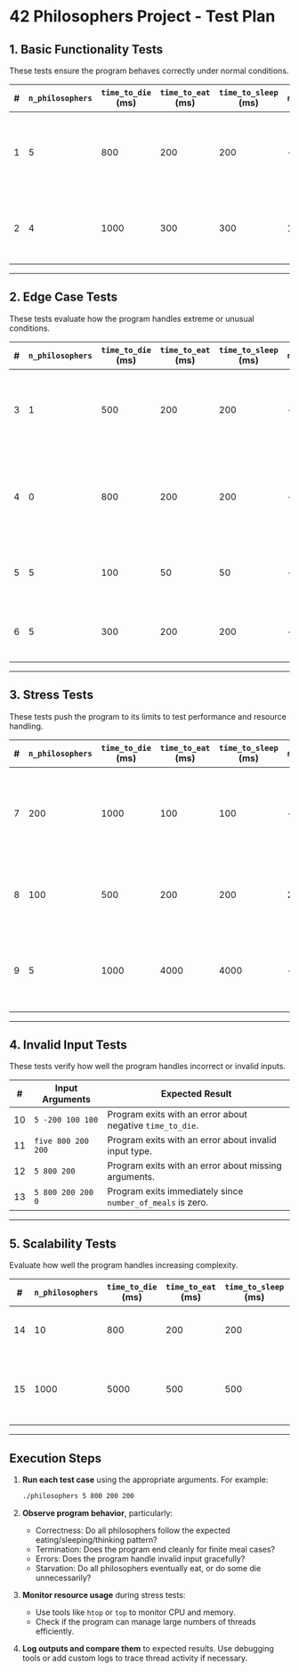 
# 42 Philosophers Project - Test Plan

## 1. Basic Functionality Tests
These tests ensure the program behaves correctly under normal conditions.

| **#** | `n_philosophers` | `time_to_die` (ms) | `time_to_eat` (ms) | `time_to_sleep` (ms) | `number_of_meals` | **Expected Result** |
|-------|------------------|--------------------|---------------------|----------------------|-------------------|---------------------|
| 1     | 5                | 800                | 200                 | 200                  | -                 | Philosophers alternate eating, sleeping, and thinking without starving. |
| 2     | 4                | 1000               | 300                 | 300                  | 10                | Simulation ends after 10 meals per philosopher. No one dies. |

---

## 2. Edge Case Tests
These tests evaluate how the program handles extreme or unusual conditions.

| **#** | `n_philosophers` | `time_to_die` (ms) | `time_to_eat` (ms) | `time_to_sleep` (ms) | `number_of_meals` | **Expected Result** |
|-------|------------------|--------------------|---------------------|----------------------|-------------------|---------------------|
| 3     | 1                | 500                | 200                 | 200                  | -                 | The single philosopher alternates between eating and sleeping, no starvation. |
| 4     | 0                | 800                | 200                 | 200                  | -                 | Program exits with an error or does nothing, as no philosophers are present. |
| 5     | 5                | 100                | 50                  | 50                   | -                 | Philosophers may starve if forks are not picked up fast enough. |
| 6     | 5                | 300                | 200                 | 200                  | -                 | At least one philosopher will die due to starvation. |

---

## 3. Stress Tests
These tests push the program to its limits to test performance and resource handling.

| **#** | `n_philosophers` | `time_to_die` (ms) | `time_to_eat` (ms) | `time_to_sleep` (ms) | `number_of_meals` | **Expected Result** |
|-------|------------------|--------------------|---------------------|----------------------|-------------------|---------------------|
| 7     | 200              | 1000               | 100                 | 100                  | -                 | All philosophers alternate eating and sleeping; no starvation, high CPU usage. |
| 8     | 100              | 500                | 200                 | 200                  | 20                | Program completes without crashing; no philosopher starves. |
| 9     | 5                | 1000               | 4000                | 4000                 | -                 | Slow simulation with visible delays in eating and sleeping. No starvation. |

---

## 4. Invalid Input Tests
These tests verify how well the program handles incorrect or invalid inputs.

| **#** | Input Arguments                          | **Expected Result**                           |
|-------|------------------------------------------|-----------------------------------------------|
| 10    | `5 -200 100 100`                        | Program exits with an error about negative `time_to_die`. |
| 11    | `five 800 200 200`                      | Program exits with an error about invalid input type. |
| 12    | `5 800 200`                             | Program exits with an error about missing arguments. |
| 13    | `5 800 200 200 0`                       | Program exits immediately since `number_of_meals` is zero. |

---

## 5. Scalability Tests
Evaluate how well the program handles increasing complexity.

| **#** | `n_philosophers` | `time_to_die` (ms) | `time_to_eat` (ms) | `time_to_sleep` (ms) | `number_of_meals` | **Expected Result** |
|-------|------------------|--------------------|---------------------|----------------------|-------------------|---------------------|
| 14    | 10               | 800                | 200                 | 200                  | 50                | Simulation completes without crashes. |
| 15    | 1000             | 5000               | 500                 | 500                  | -                 | High resource usage; test for system stability. |

---

## Execution Steps
1. **Run each test case** using the appropriate arguments. For example:
   ```bash
   ./philosophers 5 800 200 200
   ```
2. **Observe program behavior**, particularly:
   - Correctness: Do all philosophers follow the expected eating/sleeping/thinking pattern?
   - Termination: Does the program end cleanly for finite meal cases?
   - Errors: Does the program handle invalid input gracefully?
   - Starvation: Do all philosophers eventually eat, or do some die unnecessarily?

3. **Monitor resource usage** during stress tests:
   - Use tools like `htop` or `top` to monitor CPU and memory.
   - Check if the program can manage large numbers of threads efficiently.

4. **Log outputs and compare them** to expected results. Use debugging tools or add custom logs to trace thread activity if necessary.

